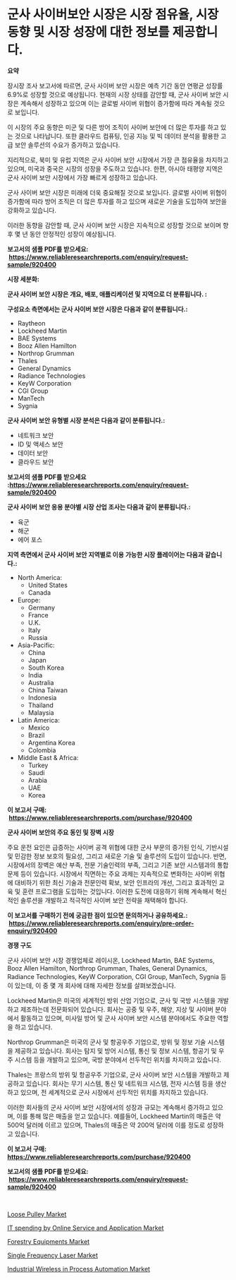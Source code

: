 <p><h1>군사 사이버보안 시장은 시장 점유율, 시장 동향 및 시장 성장에 대한 정보를 제공합니다.</h1></p><p><strong>요약</strong></p>
<p><p>장시장 조사 보고서에 따르면, 군사 사이버 보안 시장은 예측 기간 동안 연평균 성장률 6.9%로 성장할 것으로 예상됩니다. 현재의 시장 상태를 감안할 때, 군사 사이버 보안 시장은 계속해서 성장하고 있으며 이는 글로벌 사이버 위협이 증가함에 따라 계속될 것으로 보입니다.</p><p>이 시장의 주요 동향은 미군 및 다른 방어 조직이 사이버 보안에 더 많은 투자를 하고 있는 것으로 나타납니다. 또한 클라우드 컴퓨팅, 인공 지능 및 빅 데이터 분석을 활용한 고급 보안 솔루션의 수요가 증가하고 있습니다.</p><p>지리적으로, 북미 및 유럽 지역은 군사 사이버 보안 시장에서 가장 큰 점유율을 차지하고 있으며, 미국과 중국은 시장의 성장을 주도하고 있습니다. 한편, 아시아 태평양 지역은 군사 사이버 보안 시장에서 가장 빠르게 성장하고 있습니다.</p><p>군사 사이버 보안 시장은 미래에 더욱 중요해질 것으로 보입니다. 글로벌 사이버 위협이 증가함에 따라 방어 조직은 더 많은 투자를 하고 있으며 새로운 기술을 도입하여 보안을 강화하고 있습니다.</p><p>이러한 동향을 감안할 때, 군사 사이버 보안 시장은 지속적으로 성장할 것으로 보이며 향후 몇 년 동안 안정적인 성장이 예상됩니다.</p></p>
<p><strong>보고서의 샘플 PDF를 받으세요: &nbsp;<a href="https://www.reliableresearchreports.com/enquiry/request-sample/920400">https://www.reliableresearchreports.com/enquiry/request-sample/920400</a></strong></p>
<p><strong>시장 세분화:</strong></p>
<p><strong> 군사 사이버 보안 시장은 개요, 배포, 애플리케이션 및 지역으로 더 분류됩니다. :</strong></p>
<p><strong>구성요소 측면에서는 군사 사이버 보안 시장은 다음과 같이 분류됩니다.:</strong></p>
<p><ul><li>Raytheon</li><li>Lockheed Martin</li><li>BAE Systems</li><li>Booz Allen Hamilton</li><li>Northrop Grumman</li><li>Thales</li><li>General Dynamics</li><li>Radiance Technologies</li><li>KeyW Corporation</li><li>CGI Group</li><li>ManTech</li><li>Sygnia</li></ul></p>
<p><strong> 군사 사이버 보안 유형별 시장 분석은 다음과 같이 분류됩니다.:</strong></p>
<p><ul><li>네트워크 보안</li><li>ID 및 액세스 보안</li><li>데이터 보안</li><li>클라우드 보안</li></ul></p>
<p><strong>보고서의 샘플 PDF를 받으세요 :<a href="https://www.reliableresearchreports.com/enquiry/request-sample/920400">https://www.reliableresearchreports.com/enquiry/request-sample/920400</a></strong></p>
<p><strong> 군사 사이버 보안 응용 분야별 시장 산업 조사는 다음과 같이 분류됩니다.:</strong></p>
<p><ul><li>육군</li><li>해군</li><li>에어 포스</li></ul></p>
<p><strong>지역 측면에서 군사 사이버 보안 지역별로 이용 가능한 시장 플레이어는 다음과 같습니다.:</strong></p>
<p><ul>
    <li>
        North America:
        <ul>
            <li>United States</li>
            <li>Canada</li>
        </ul>
    </li>
    <li>
        Europe:
        <ul>
            <li>Germany</li>
            <li>France</li>
            <li>U.K.</li>
            <li>Italy</li>
            <li>Russia</li>
        </ul>
    </li>
    <li>
        Asia-Pacific:
        <ul>
            <li>China</li>
            <li>Japan</li>
            <li>South Korea</li>
            <li>India</li>
            <li>Australia</li>
            <li>China Taiwan</li>
            <li>Indonesia</li>
            <li>Thailand</li>
            <li>Malaysia</li>
        </ul>
    </li>
    <li>
        Latin America:
        <ul>
            <li>Mexico</li>
            <li>Brazil</li>
            <li>Argentina Korea</li>
            <li>Colombia</li>
        </ul>
    </li>
    <li>
        Middle East & Africa:
        <ul>
            <li>Turkey</li>
            <li>Saudi</li>
            <li>Arabia</li>
            <li>UAE</li>
            <li>Korea</li>
        </ul>
    </li>
    </ul></p>
<p><strong>이 보고서 구매: &nbsp;<a href="https://www.reliableresearchreports.com/purchase/920400">https://www.reliableresearchreports.com/purchase/920400</a></strong></p>
<p><strong>군사 사이버 보안의 주요 동인 및 장벽 시장</strong></p>
<p><p>주요 운전 요인은 급증하는 사이버 공격 위협에 대한 군사 부문의 증가된 인식, 기반시설 및 민감한 정보 보호의 필요성, 그리고 새로운 기술 및 솔루션의 도입이 있습니다. 반면, 시장에서의 장벽은 예산 부족, 전문 기술인력의 부족, 그리고 기존 보안 시스템과의 통합 문제 등이 있습니다. 시장에서 직면하는 주요 과제는 지속적으로 변화하는 사이버 위협에 대비하기 위한 최신 기술과 전문인력 확보, 보안 인프라의 개선, 그리고 효과적인 교육 및 훈련 프로그램을 도입하는 것입니다. 이러한 도전에 대응하기 위해 계속해서 혁신적인 솔루션을 개발하고 적극적인 사이버 보안 전략을 채택해야 합니다.</p></p>
<p><strong>이 보고서를 구매하기 전에 궁금한 점이 있으면 문의하거나 공유하세요.: &nbsp;<a href="https://www.reliableresearchreports.com/enquiry/pre-order-enquiry/920400">https://www.reliableresearchreports.com/enquiry/pre-order-enquiry/920400</a></strong></p>
<p><strong>경쟁 구도</strong></p>
<p><p>군사 사이버 보안 시장 경쟁업체로 레이시온, Lockheed Martin, BAE Systems, Booz Allen Hamilton, Northrop Grumman, Thales, General Dynamics, Radiance Technologies, KeyW Corporation, CGI Group, ManTech, Sygnia 등이 있는데, 이 중 몇 개 회사에 대해 자세한 정보를 살펴보겠습니다.</p><p>Lockheed Martin은 미국의 세계적인 방위 산업 기업으로, 군사 및 국방 시스템을 개발하고 제조하는데 전문화되어 있습니다. 회사는 공중 및 우주, 해양, 지상 및 사이버 분야에서 활동하고 있으며, 미사일 방어 및 군사 사이버 보안 시스템 분야에서도 주요한 역할을 하고 있습니다.</p><p>Northrop Grumman은 미국의 군사 및 항공우주 기업으로, 방위 및 정보 기술 시스템을 제공하고 있습니다. 회사는 탐지 및 방어 시스템, 통신 및 정보 시스템, 항공기 및 우주 시스템 등을 개발하고 있으며, 국방 분야에서 선두적인 위치를 차지하고 있습니다.</p><p>Thales는 프랑스의 방위 및 항공우주 기업으로, 군사 사이버 보안 시스템을 개발하고 제공하고 있습니다. 회사는 무기 시스템, 통신 및 네트워크 시스템, 전자 시스템 등을 생산하고 있으며, 전 세계적으로 군사 시장에서 선두적인 위치를 차지하고 있습니다.</p><p>이러한 회사들의 군사 사이버 보안 시장에서의 성장과 규모는 계속해서 증가하고 있으며, 이를 통해 많은 매출을 얻고 있습니다. 예를들어, Lockheed Martin의 매출은 약 500억 달러에 이르고 있으며, Thales의 매출은 약 200억 달러에 이를 정도로 성장하고 있습니다.</p></p>
<p><strong>이 보고서 구매: &nbsp; <a href="https://www.reliableresearchreports.com/purchase/920400">https://www.reliableresearchreports.com/purchase/920400</a></strong></p>
<p><strong>보고서의 샘플 PDF를 받으세요: &nbsp;<a href="https://www.reliableresearchreports.com/enquiry/request-sample/920400">https://www.reliableresearchreports.com/enquiry/request-sample/920400</a></strong><strong></strong></p>
<p>&nbsp;</p>
<p><p><a href="https://issuu.com/reportprime-2/docs/loose-pulley-market-size-2030.pptx">Loose Pulley Market</a></p><p><a href="https://github.com/RichRobinson5/Market-Research-Report-List-3/blob/main/it-spending-by-online-service-and-application-market.md">IT spending by Online Service and Application Market</a></p><p><a href="https://issuu.com/reportprime-2/docs/forestry-equipments-market-size-2030.pptx">Forestry Equipments Market</a></p><p><a href="https://github.com/julyju69/Market-Research-Report-List-2/blob/main/single-frequency-laser-market.md">Single Frequency Laser Market</a></p><p><a href="https://github.com/gdfhhhj/Market-Research-Report-List-3/blob/main/industrial-wireless-in-process-automation-market.md">Industrial Wireless in Process Automation Market</a></p></p>